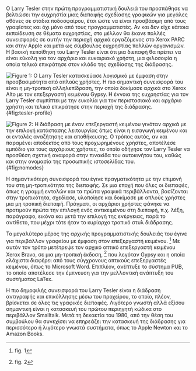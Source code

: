 Ο Larry Tesler στην πρώτη προγραμματιστική δουλειά του προσπάθησε να
βελτιώσει την ευχρηστία μιας διεπαφής σχεδίασης γραφικών για μεγάλες
οθόνες σε στάδια ποδοσφαίρου, έτσι ώστε να είναι προσβάσιμη από τους
γραφίστες και όχι μόνο από τους προγραμματιστές. Αν και δεν είχε κάποια
εκπαίδευση σε θέματα ευχρηστίας, στο μέλλον θα έκανε πολλές συνεισφορές
σε αυτήν την περιοχή αρχικά εργαζόμενος στο Xerox PARC και στην Apple
και μετά ως σύμβουλος ευχρηστίας πολλών οργανισμών. Η βασική πεποίθηση
του Larry Tesler είναι ότι μια διεπαφή θα πρέπει να είναι εύκολη για τον
αρχάριο και ευκαιριακό χρήστη, μια φιλοσοφία η οποία τελικά επικράτησε
στον κλάδο της σχεδίασης της διάδρασης.

![Figure 1: Ο Larry Tesler κατασκεύασε λογισμικό με έμφαση στην
προσβασιμότητα από απλούς χρήστες. Η πιο σημαντική συνεισφορά του είναι
η μη-τροπική αλληλεπίδραση, την οποία δοκίμασε αρχικά στο Xerox Alto με
τον επεξεργαστή κειμένου Gypsy. Η έννοια της ευχρηστίας για τον Larry
Tesler συμπίπτει με την ευκολία για τον περιστασιακό και αρχάριο χρήστη
και τελικά επικράτησε στην περιοχή της
διάδρασης.](/images/tesler-profile.jpg){#fig:tesler-profile}

![Figure 2: Η διάδραση με έναν επεξεργαστή κειμένου γινόταν αρχικά με
την επιλογή κατάστασης λειτουργίας όπως είναι η εισαγωγή κειμένου και οι
εντολές αναζήτησης και αποθήκευσης. Ο τρόπος αυτός, αν και παραμένει
αποδεκτός από τους προχωρημένους χρήστες, αποτέλεσε εμπόδιο για τους
αρχάριους χρήστες, το οποίο οδήγησε τον Larry Tesler να προσθέση σχετική
αναφορά στην πινακίδα του αυτοκινήτου του, καθώς και στην ονομασία της
προσωπικής ιστοσελίδας του.](/images/nomodes.png){#fig:nomodes}

Η σημαντικότερη συνεισφορά του έγινε πραγματικότητα με την επιμονή του
στη μη-τροπικότητα της διεπαφής. Σε μια εποχή που όλες οι διεπαφές, όπως
η γραμμή εντολών και τα πρώτα γραφικά περιβάλλοντα, βασίζονται στην
τροπικότητα, σχεδίασε, υλοποίησε και δοκίμασε με απλούς χρήστες μια μη
τροπική διεπαφή. Πράγματι, οι αρχάριοι χρήστες φάνηκε να προτιμούν πρώτα
την επιλογή ενός αντικειμένου στη διεπαφή, π.χ. λέξη, παράγραφο, εικόνα
και μετά την επιλογή της ενέργειας, παρά το αντίθετο, που μέχρι τότε
ήταν το κυρίαρχο τροπικό στυλ διάδρασης.

Το μεγαλύτερο μέρος της αρχικής προγραμματιστικής δουλειάς του έγινε για
περιβάλλον γραφείου με έμφαση στον επεξεργαστή κειμένου. [^1] Με αυτόν
τον τρόπο μετέτρεψε τον αρχικό οπτικό επεξεργαστή κειμένου Xerox Bravo,
σε μια μη-τροπική έκδοση, [^2] που λεγόταν Gypsy και η οποία ελάχιστα
διαφέρει από τους σύγχρονους οπτικούς επεξεργαστές κειμένου, όπως το
Microsoft Word. Επιπλέον, ανέπτυξε το σύστημα PUΒ, το οποίο αποτέλεσε
την έμπνευση για την μελλοντική ανάπτυξη του συστήματος LaTex.

Η πιο δημοφιλής συνεισφορά του Larry Tesler είναι η διάδραση αντιγραφής
και επικόλλησης μέσω του προχείρου, το οποίο, πλέον, βρίσκεται σε όλες
τις γραφικές διεπαφές. Λιγότερο γνωστή αλλά εξίσου σημαντική είναι η
κατασκευή του πρώτου περιηγητή κώδικα στο περιβάλλον Smalltalk. Μετά τη
δεκαετία του 1980, από την θέση του συμβούλου θα συνεχίσει να επηρεάζει
την κατασκευή της διάδρασης για περισσότερο ή λιγότερο γνωστά συστήματα,
όπως το Apple Newton και το Amazon Books.

[^1]: fig. 1

[^2]: fig. 2
